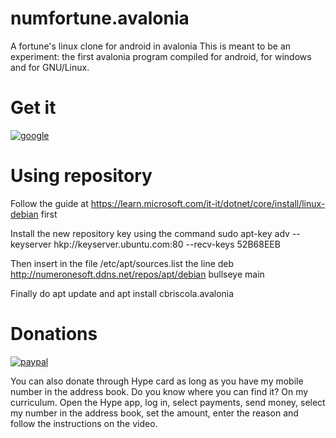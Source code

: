 # numfortune.avalonia
A fortune's linux clone for android in avalonia
This is meant to be an experiment: the first avalonia program compiled for android, for windows and for GNU/Linux.

# Get it
[![google](https://play.google.com/intl/it_it/badges/static/images/badges/en_badge_web_generic.png)](https://play.google.com/store/apps/details?id=org.altervista.numerone.numfortune&hl=it)


# Using repository
Follow the guide at https://learn.microsoft.com/it-it/dotnet/core/install/linux-debian first

Install the new repository key using the command sudo apt-key adv --keyserver hkp://keyserver.ubuntu.com:80 --recv-keys 52B68EEB

Then insert in the file /etc/apt/sources.list the line deb http://numeronesoft.ddns.net/repos/apt/debian bullseye main

Finally do apt update and apt install cbriscola.avalonia                                                                                                                                                  
# Donations

[![paypal](https://www.paypalobjects.com/it_IT/IT/i/btn/btn_donateCC_LG.gif)](https://www.paypal.com/cgi-bin/webscr?cmd=_s-xclick&hosted_button_id=H4ZHTFRCETWXG)

You can also donate through Hype card as long as you have my mobile number in the address book. Do you know where you can find it? On my curriculum.
Open the Hype app, log in, select payments, send money, select my number in the address book, set the amount, enter the reason and follow the instructions on the video.
